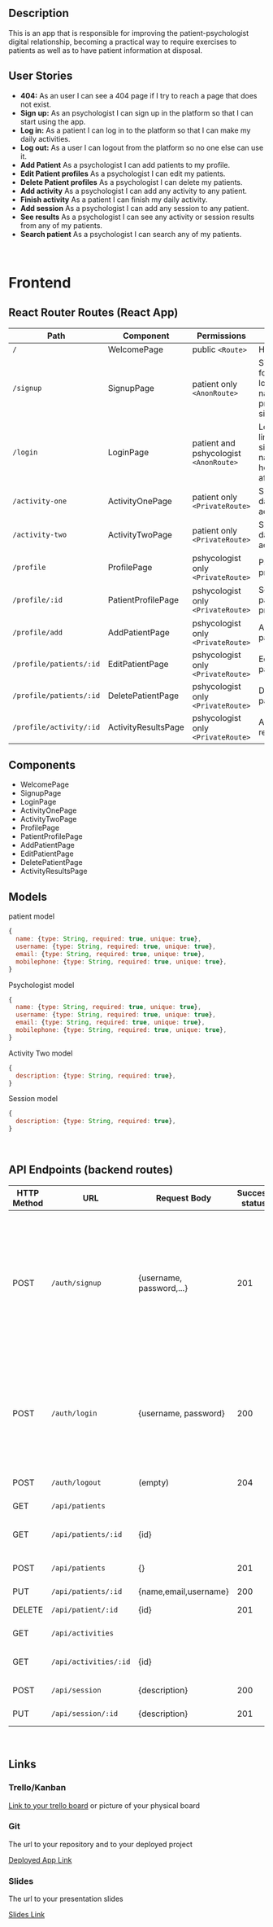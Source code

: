 ## Description

This is an app that is responsible for improving the patient-psychologist digital relationship, becoming a practical way to require exercises to patients as well as to have patient information at disposal.

## User Stories

-  **404:** As an user I can see a 404 page if I try to reach a page that does not exist.
-  **Sign up:** As an psychologist I can sign up in the platform so that I can start using the app.
-  **Log in:** As a patient I can log in to the platform so that I can make my daily activities.
-  **Log out:** As a user I can logout from the platform so no one else can use it.
-  **Add Patient** As a psychologist I can add patients to my profile.
-  **Edit Patient profiles** As a psychologist I can edit my patients.
-  **Delete Patient profiles** As a psychologist I can delete my patients.
-  **Add activity** As a psychologist I can add any activity to any patient.
-  **Finish activity** As a patient I can finish my daily activity.
-  **Add session** As a psychologist I can add any session to any patient.
-  **See results** As a psychologist I can see any activity or session results from any of my patients.
-  **Search patient** As a psychologist I can search any of my patients.

<br>


# Frontend

## React Router Routes (React App)
| Path                      | Component            | Permissions                 | Behavior                                                     |
| ------------------------- | -------------------- | --------------------------- | ------------------------------------------------------------ |
| `/`                       | WelcomePage          | public `<Route>`            | Home page                                                    |
| `/signup`                 | SignupPage           | patient only  `<AnonRoute>`    | Signup form, link to login, navigate to profile after signup |
| `/login`                  | LoginPage            | patient and pshycologist `<AnonRoute>`     | Login form, link to signup, navigate to homepage after login |
| `/activity-one`           | ActivityOnePage   | patient only `<PrivateRoute>`  | Shows the daily activity.                             |
| `/activity-two`        | ActivityTwoPage   | patient only `<PrivateRoute>`  | Shows the daily activity.                                           |
| `/profile`        | ProfilePage | pshycologist only `<PrivateRoute>`  | Pshycologist profile                           |
| `/profile/:id`         | PatientProfilePage                  | pshycologist only `<PrivateRoute>`  | See the patient's profile                                   
| `/profile/add`     | AddPatientPage      | pshycologist only  `<PrivateRoute>` | Add a patient                              |
| `/profile/patients/:id` | EditPatientPage      | pshycologist only `<PrivateRoute>`  | Edit a patient                               |
| `/profile/patients/:id` | DeletePatientPage      | pshycologist only `<PrivateRoute>`  | Delete a patient                           |       
| `/profile/activity/:id` | ActivityResultsPage      | pshycologist only `<PrivateRoute>`  | Activity results page                               | 

## Components

- WelcomePage
- SignupPage
- LoginPage
- ActivityOnePage
- ActivityTwoPage
- ProfilePage
- PatientProfilePage
- AddPatientPage
- EditPatientPage
- DeletePatientPage
- ActivityResultsPage

## Models

patient model

```javascript
{
  name: {type: String, required: true, unique: true},
  username: {type: String, required: true, unique: true},
  email: {type: String, required: true, unique: true},
  mobilephone: {type: String, required: true, unique: true},
}
```

Psychologist model

```javascript
{
  name: {type: String, required: true, unique: true},
  username: {type: String, required: true, unique: true},
  email: {type: String, required: true, unique: true},
  mobilephone: {type: String, required: true, unique: true},
}
```
Activity Two model

```javascript
{
  description: {type: String, required: true},
}
```

Session model

```javascript
{
  description: {type: String, required: true},
}
```

<br>

## API Endpoints (backend routes)

| HTTP Method | URL                         | Request Body                 | Success status | Error Status | Description                                                  |
| ----------- | --------------------------- | ---------------------------- | -------------- | ------------ | ------------------------------------------------------------ |
| POST        | `/auth/signup`                | {username, password,...}      | 201            | 404          | Checks if fields not empty (422) and user not exists (409), then create user with encrypted password, and store user in session |
| POST        | `/auth/login`                 | {username, password}         | 200            | 401          | Checks if fields not empty (422), if user exists (404), and if password matches (404), then stores user in session |
| POST        | `/auth/logout`                | (empty)                      | 204            | 400          | Logs out the user                                            |
| GET         | `/api/patients`                |                              |                | 400          | Show all patients                                         |
| GET         | `/api/patients/:id`            | {id}                         |                |              | Show specific patient                                     |
| POST        | `/api/patients` | {}                           | 201            | 400          | Create and save a new patient                             |
| PUT         | `/api/patients/:id`       | {name,email,username}           | 200            | 400          | edit patient                                              |
| DELETE      | `/api/patient/:id`     | {id}                         | 201            | 400          | delete patient                                            |
| GET         | `/api/activities`                    |                              |                | 400          | show activities                                                 |
| GET         | `/api/activities/:id`                | {id}                         |                |              | show specific activity                                         |
| POST        | `/api/session`         | {description}      | 200            | 404          | add session                                                   |
| PUT         | `/api/session/:id`           | {description}                   | 201            | 400          | view session                   |


<br>

## Links

### Trello/Kanban

[Link to your trello board](https://trello.com/b/loyGvBFp/domind)
or picture of your physical board

### Git

The url to your repository and to your deployed project

[Deployed App Link](http://heroku.com)

### Slides

The url to your presentation slides

[Slides Link](http://slides.com)

